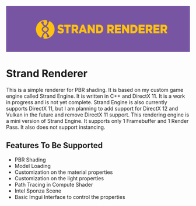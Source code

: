 ![Strand Renderer.png](External%2FResources%2FStrand%20Renderer.png)

# Strand Renderer

This is a simple renderer for PBR shading. It is based on my custom game engine called Strand 
Engine. It is written in C++ and DirectX 11. It is a work in progress and is not yet complete. Strand Engine
is also currently supports DirectX 11, but I am planning to add support for DirectX 12 and Vulkan in the 
future and remove DirectX 11 support. This rendering engine is a mini version of Strand Engine. It supports
only 1 Framebuffer and 1 Render Pass. It also does not support instancing.

## Features To Be Supported

- PBR Shading
- Model Loading
- Customization on the material properties
- Customization on the light properties
- Path Tracing in Compute Shader
- Intel Sponza Scene
- Basic Imgui Interface to control the properties